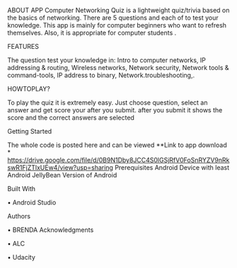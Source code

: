ABOUT APP
Computer Networking Quiz is a lightweight quiz/trivia  based on the basics of networking. There are 5 questions and each of  to test your knowledge. This app is mainly for computer beginners who want to refresh themselves. Also, it is appropriate for computer students .

FEATURES

The question test your knowledge in: Intro to computer networks,  IP addressing & routing, Wireless networks, Network security, Network tools & command-tools, IP address to binary, Network.troubleshooting,.


HOWTOPLAY?

To play the quiz it is extremely easy. Just choose question, select an answer and get score your after you submit. after you submit  it shows the  score and the correct answers are selected

 

 

Getting Started


The whole code is posted here and can be viewed
**Link to app download * https://drive.google.com/file/d/0B9N1Dby8JCC4S0lGSjRfV0FoSnRYZV9nRkswR1FjZTlxUEw4/view?usp=sharing
Prerequisites
Android Device with least Android JellyBean Version of Android



Built With


•	Android Studio



Authors


•	BRENDA
Acknowledgments



•	ALC


•	Udacity

